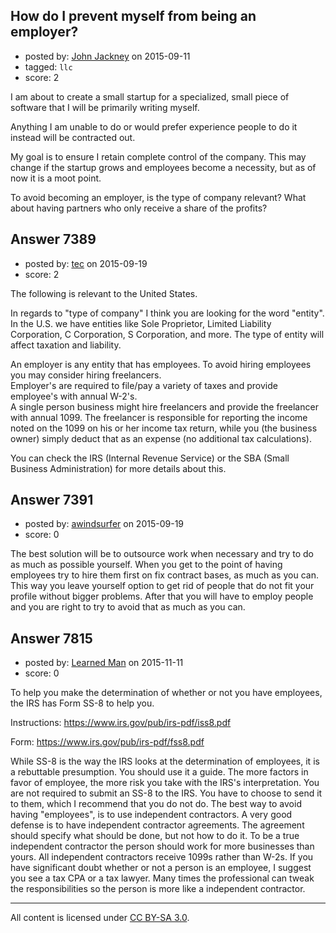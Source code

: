 ## How do I prevent myself from being an employer?

- posted by: [John Jackney](https://stackexchange.com/users/6940652/john-jackney) on 2015-09-11
- tagged: `llc`
- score: 2

I am about to create a small startup for a specialized, small piece of software that I will be primarily writing myself.

Anything I am unable to do or would prefer experience people to do it instead will be contracted out.

My goal is to ensure I retain complete control of the company. This may change if the startup grows and employees become a necessity, but as of now it is a moot point.

To avoid becoming an employer, is the type of company relevant? What about having partners who only receive a share of the profits?


## Answer 7389

- posted by: [tec](https://stackexchange.com/users/6978947/tec) on 2015-09-19
- score: 2

The following is relevant to the United States.

In regards to "type of company" I think you are looking for the word "entity".  In the U.S. we have entities like Sole Proprietor, Limited Liability Corporation, C Corporation, S Corporation, and more.  The type of entity will affect taxation and liability.

An employer is any entity that has employees.
To avoid hiring employees you may consider hiring freelancers.  
Employer's are required to file/pay a variety of taxes and provide employee's with annual W-2's.  
A single person business might hire freelancers and provide the freelancer with annual 1099.  The freelancer is responsible for reporting the income noted on the 1099 on his or her income tax return, while you (the business owner) simply deduct that as an expense (no additional tax calculations).

You can check the IRS (Internal Revenue Service) or the SBA (Small Business Administration) for more details about this.


## Answer 7391

- posted by: [awindsurfer](https://stackexchange.com/users/6960198/awindsurfer) on 2015-09-19
- score: 0

The best solution will be to outsource work when necessary and try to do as much as possible yourself. When you get to the point of having employees try to hire them first on fix contract bases, as much as you can. This way you leave yourself option to get rid of people that do not fit your profile without bigger problems. After that you will have to employ people and you are right to try to avoid that as much as you can.


## Answer 7815

- posted by: [Learned Man](https://stackexchange.com/users/7236940/learned-man) on 2015-11-11
- score: 0

To help you make the determination of whether or not you have employees, the IRS has Form SS-8 to help you. 

Instructions: https://www.irs.gov/pub/irs-pdf/iss8.pdf

Form: https://www.irs.gov/pub/irs-pdf/fss8.pdf

While SS-8 is the way the IRS looks at the determination of employees, it is a rebuttable presumption. You should use it a guide. The more factors in favor of employee, the more risk you take with the IRS's interpretation. You are not required to submit an SS-8 to the IRS. You have to choose to send it to them, which I recommend that you do not do. The best way to avoid having "employees", is to use independent contractors. A very good defense is to have independent contractor agreements. The agreement should specify what should be done, but not how to do it. To be a true independent contractor the person should work for more businesses than yours. All independent contractors receive 1099s rather than W-2s. If you have significant doubt whether or not a person is an employee, I suggest you see a tax CPA or a tax lawyer. Many times the professional can tweak the responsibilities so the person is more like a independent contractor.   



---

All content is licensed under [CC BY-SA 3.0](https://creativecommons.org/licenses/by-sa/3.0/).
